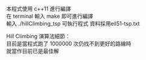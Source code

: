 本程式使用 c++11 進行編譯  
在 terminal 輸入 make 即可進行編譯  
輸入 ./hillClimbing_tsp 可執行程式
資料採用eil51-tsp.txt  

Hill Climbing 演算法細節：  
目前是當程式跑了 1000000 次仍找不到更好的路線時  
就當作目前已是最佳解  
